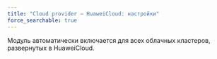 ```yaml
---
title: "Cloud provider — HuaweiCloud: настройки"
force_searchable: true
---
```


Модуль автоматически включается для всех облачных кластеров, развернутых в HuaweiCloud.
